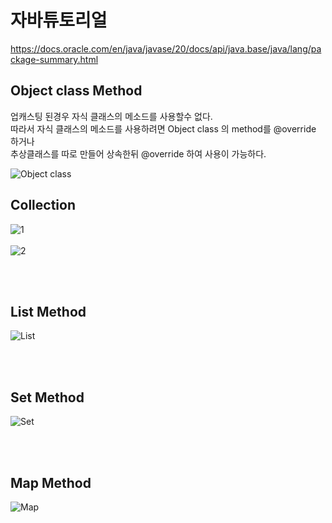 # 자바튜토리얼

https://docs.oracle.com/en/java/javase/20/docs/api/java.base/java/lang/package-summary.html

## Object class Method
업캐스팅 된경우 자식 클래스의 메소드를 사용할수 없다.<br>
따라서 자식 클래스의 메소드를 사용하려면 Object class 의 method를 @override 하거나<br>
추상클래스를 따로 만들어 상속한뒤 @override 하여 사용이 가능하다.<br>

![Object class](https://github.com/jeongwwon/JAVA-tutorial/assets/104192273/9cda50ac-7f1f-4bab-8d3f-a89a3ee7606b)



## Collection

![1](https://github.com/jeongwwon/JAVA-tutorial/assets/104192273/728cfa22-9f15-4be7-bd89-73a2a33a6da9)
<br><br>
![2](https://github.com/jeongwwon/JAVA-tutorial/assets/104192273/a3bbaf0d-6202-4c1b-be66-5980833b2206)

<br><br>
## List Method

![List](https://github.com/jeongwwon/JAVA-tutorial/assets/104192273/af8f1a5c-ddb0-482f-a927-1281990a978b)

<br><br>

## Set Method
![Set](https://github.com/jeongwwon/JAVA-tutorial/assets/104192273/5309eeb2-d96f-44f5-8c22-06d1be0dc798)

<br><br>

## Map Method

![Map](https://github.com/jeongwwon/JAVA-tutorial/assets/104192273/f27820ea-bea2-4c45-9054-d842c5621216)


